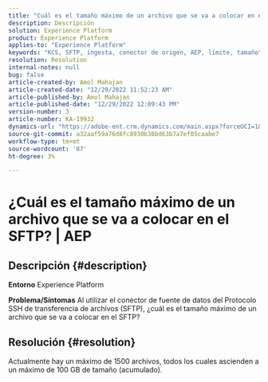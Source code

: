 ```yaml
---
title: "Cuál es el tamaño máximo de un archivo que se va a colocar en el SFTP | AEP"
description: Descripción
solution: Experience Platform
product: Experience Platform
applies-to: "Experience Platform"
keywords: "KCS, SFTP, ingesta, conector de origen, AEP, límite, tamaño"
resolution: Resolution
internal-notes: null
bug: false
article-created-by: Amol Mahajan
article-created-date: "12/29/2022 11:52:23 AM"
article-published-by: Amol Mahajan
article-published-date: "12/29/2022 12:09:43 PM"
version-number: 3
article-number: KA-19932
dynamics-url: "https://adobe-ent.crm.dynamics.com/main.aspx?forceUCI=1&pagetype=entityrecord&etn=knowledgearticle&id=e9b0983c-6f87-ed11-81ac-6045bd006704"
source-git-commit: a32aaf59a76d8fc8930b38bd63b7a7ef05caabe7
workflow-type: tm+mt
source-wordcount: '87'
ht-degree: 3%

---
```


# ¿Cuál es el tamaño máximo de un archivo que se va a colocar en el SFTP? | AEP

## Descripción {#description}

<b>Entorno</b>
Experience Platform


<b>Problema/Síntomas</b>
Al utilizar el conector de fuente de datos del Protocolo SSH de transferencia de archivos (SFTP), ¿cuál es el tamaño máximo de un archivo que se va a colocar en el SFTP?


## Resolución {#resolution}

Actualmente hay un máximo de 1500 archivos, todos los cuales ascienden a un máximo de 100 GB de tamaño (acumulado).